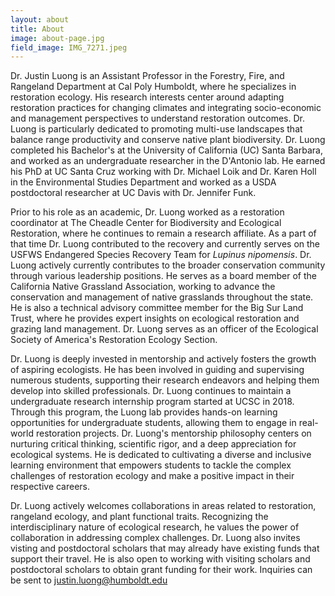 ```yaml
---
layout: about
title: About
image: about-page.jpg
field_image: IMG_7271.jpeg
---
```

Dr. Justin Luong is an Assistant Professor in the Forestry, Fire, and Rangeland Department at Cal Poly Humboldt, where he specializes in restoration ecology. His research interests center around adapting restoration practices for changing climates and integrating socio-economic and management perspectives to understand restoration outcomes. Dr. Luong is particularly dedicated to promoting multi-use landscapes that balance range productivity and conserve native plant biodiversity. Dr. Luong completed his Bachelor's at the University of California (UC) Santa Barbara, and worked as an undergraduate researcher in the D'Antonio lab. He earned his PhD at UC Santa Cruz working with Dr. Michael Loik and Dr. Karen Holl in the Environmental Studies Department and worked as a USDA postdoctoral researcher at UC Davis with Dr. Jennifer Funk. 

Prior to his role as an academic, Dr. Luong worked as a restoration coordinator at The Cheadle Center for Biodiversity and Ecological Restoration, where he continues to remain a research affiliate. As a part of that time Dr. Luong contributed to the recovery and currently serves on the USFWS Endangered Species Recovery Team for *Lupinus nipomensis*. Dr. Luong actively currently contributes to the broader conservation community through various leadership positions. He serves as a board member of the California Native Grassland Association, working to advance the conservation and management of native grasslands throughout the state. He is also a technical advisory committee member for the Big Sur Land Trust, where he provides expert insights on ecological restoration and grazing land management. Dr. Luong serves as an officer of the Ecological Society of America's Restoration Ecology Section.

Dr. Luong is deeply invested in mentorship and actively fosters the growth of aspiring ecologists. He has been involved in guiding and supervising numerous students, supporting their research endeavors and helping them develop into skilled professionals. Dr. Luong continues to maintain a undergraduate research internship program started at UCSC in 2018. Through this program, the Luong lab provides hands-on learning opportunities for undergraduate students, allowing them to engage in real-world restoration projects. Dr. Luong's mentorship philosophy centers on nurturing critical thinking, scientific rigor, and a deep appreciation for ecological systems. He is dedicated to cultivating a diverse and inclusive learning environment that empowers students to tackle the complex challenges of restoration ecology and make a positive impact in their respective careers.

Dr. Luong actively welcomes collaborations in areas related to restoration, rangeland ecology, and plant functional traits. Recognizing the interdisciplinary nature of ecological research, he values the power of collaboration in addressing complex challenges. Dr. Luong also invites visting and postdoctoral scholars that may already have existing funds that support their travel. He is also open to working with visiting scholars and postdoctoral scholars to obtain grant funding for their work. Inquiries can be sent to justin.luong@humboldt.edu 
